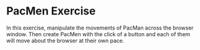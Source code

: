 # PacMen Exercise

In this exercise, manipulate the movements of PacMan across the browser window. Then create PacMen with the click of a button and each of them will move about the browser at their own pace.

